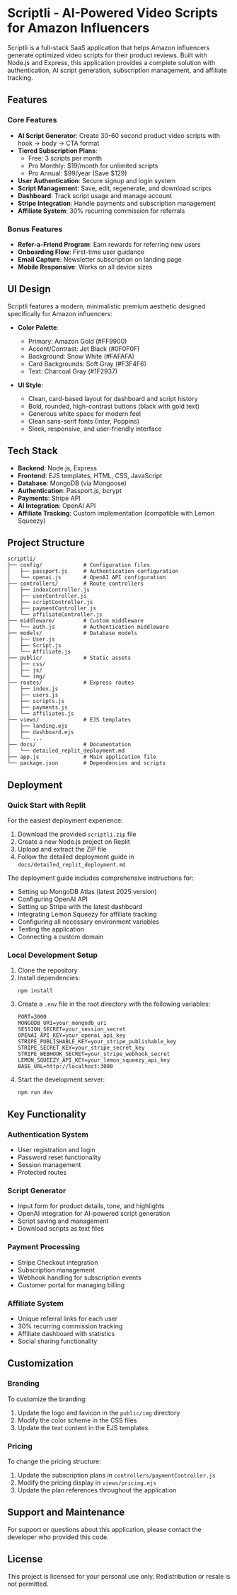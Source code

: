 # Scriptli - AI-Powered Video Scripts for Amazon Influencers

Scriptli is a full-stack SaaS application that helps Amazon influencers generate optimized video scripts for their product reviews. Built with Node.js and Express, this application provides a complete solution with authentication, AI script generation, subscription management, and affiliate tracking.

## Features

### Core Features
- **AI Script Generator**: Create 30-60 second product video scripts with hook → body → CTA format
- **Tiered Subscription Plans**:
  - Free: 3 scripts per month
  - Pro Monthly: $19/month for unlimited scripts
  - Pro Annual: $99/year (Save $129)
- **User Authentication**: Secure signup and login system
- **Script Management**: Save, edit, regenerate, and download scripts
- **Dashboard**: Track script usage and manage account
- **Stripe Integration**: Handle payments and subscription management
- **Affiliate System**: 30% recurring commission for referrals

### Bonus Features
- **Refer-a-Friend Program**: Earn rewards for referring new users
- **Onboarding Flow**: First-time user guidance
- **Email Capture**: Newsletter subscription on landing page
- **Mobile Responsive**: Works on all device sizes

## UI Design

Scriptli features a modern, minimalistic premium aesthetic designed specifically for Amazon influencers:

- **Color Palette**:
  - Primary: Amazon Gold (#FF9900)
  - Accent/Contrast: Jet Black (#0F0F0F)
  - Background: Snow White (#FAFAFA)
  - Card Backgrounds: Soft Gray (#F3F4F6)
  - Text: Charcoal Gray (#1F2937)

- **UI Style**:
  - Clean, card-based layout for dashboard and script history
  - Bold, rounded, high-contrast buttons (black with gold text)
  - Generous white space for modern feel
  - Clean sans-serif fonts (Inter, Poppins)
  - Sleek, responsive, and user-friendly interface

## Tech Stack

- **Backend**: Node.js, Express
- **Frontend**: EJS templates, HTML, CSS, JavaScript
- **Database**: MongoDB (via Mongoose)
- **Authentication**: Passport.js, bcrypt
- **Payments**: Stripe API
- **AI Integration**: OpenAI API
- **Affiliate Tracking**: Custom implementation (compatible with Lemon Squeezy)

## Project Structure

```
scriptli/
├── config/             # Configuration files
│   ├── passport.js     # Authentication configuration
│   └── openai.js       # OpenAI API configuration
├── controllers/        # Route controllers
│   ├── indexController.js
│   ├── userController.js
│   ├── scriptController.js
│   ├── paymentController.js
│   └── affiliateController.js
├── middleware/         # Custom middleware
│   └── auth.js         # Authentication middleware
├── models/             # Database models
│   ├── User.js
│   ├── Script.js
│   └── Affiliate.js
├── public/             # Static assets
│   ├── css/
│   ├── js/
│   └── img/
├── routes/             # Express routes
│   ├── index.js
│   ├── users.js
│   ├── scripts.js
│   ├── payments.js
│   └── affiliates.js
├── views/              # EJS templates
│   ├── landing.ejs
│   ├── dashboard.ejs
│   └── ...
├── docs/               # Documentation
│   └── detailed_replit_deployment.md
├── app.js              # Main application file
└── package.json        # Dependencies and scripts
```

## Deployment

### Quick Start with Replit

For the easiest deployment experience:

1. Download the provided `scriptli.zip` file
2. Create a new Node.js project on Replit
3. Upload and extract the ZIP file
4. Follow the detailed deployment guide in `docs/detailed_replit_deployment.md`

The deployment guide includes comprehensive instructions for:
- Setting up MongoDB Atlas (latest 2025 version)
- Configuring OpenAI API
- Setting up Stripe with the latest dashboard
- Integrating Lemon Squeezy for affiliate tracking
- Configuring all necessary environment variables
- Testing the application
- Connecting a custom domain

### Local Development Setup

1. Clone the repository
2. Install dependencies:
   ```
   npm install
   ```
3. Create a `.env` file in the root directory with the following variables:
   ```
   PORT=3000
   MONGODB_URI=your_mongodb_uri
   SESSION_SECRET=your_session_secret
   OPENAI_API_KEY=your_openai_api_key
   STRIPE_PUBLISHABLE_KEY=your_stripe_publishable_key
   STRIPE_SECRET_KEY=your_stripe_secret_key
   STRIPE_WEBHOOK_SECRET=your_stripe_webhook_secret
   LEMON_SQUEEZY_API_KEY=your_lemon_squeezy_api_key
   BASE_URL=http://localhost:3000
   ```
4. Start the development server:
   ```
   npm run dev
   ```

## Key Functionality

### Authentication System

- User registration and login
- Password reset functionality
- Session management
- Protected routes

### Script Generator

- Input form for product details, tone, and highlights
- OpenAI integration for AI-powered script generation
- Script saving and management
- Download scripts as text files

### Payment Processing

- Stripe Checkout integration
- Subscription management
- Webhook handling for subscription events
- Customer portal for managing billing

### Affiliate System

- Unique referral links for each user
- 30% recurring commission tracking
- Affiliate dashboard with statistics
- Social sharing functionality

## Customization

### Branding

To customize the branding:
1. Update the logo and favicon in the `public/img` directory
2. Modify the color scheme in the CSS files
3. Update the text content in the EJS templates

### Pricing

To change the pricing structure:
1. Update the subscription plans in `controllers/paymentController.js`
2. Modify the pricing display in `views/pricing.ejs`
3. Update the plan references throughout the application

## Support and Maintenance

For support or questions about this application, please contact the developer who provided this code.

## License

This project is licensed for your personal use only. Redistribution or resale is not permitted.
